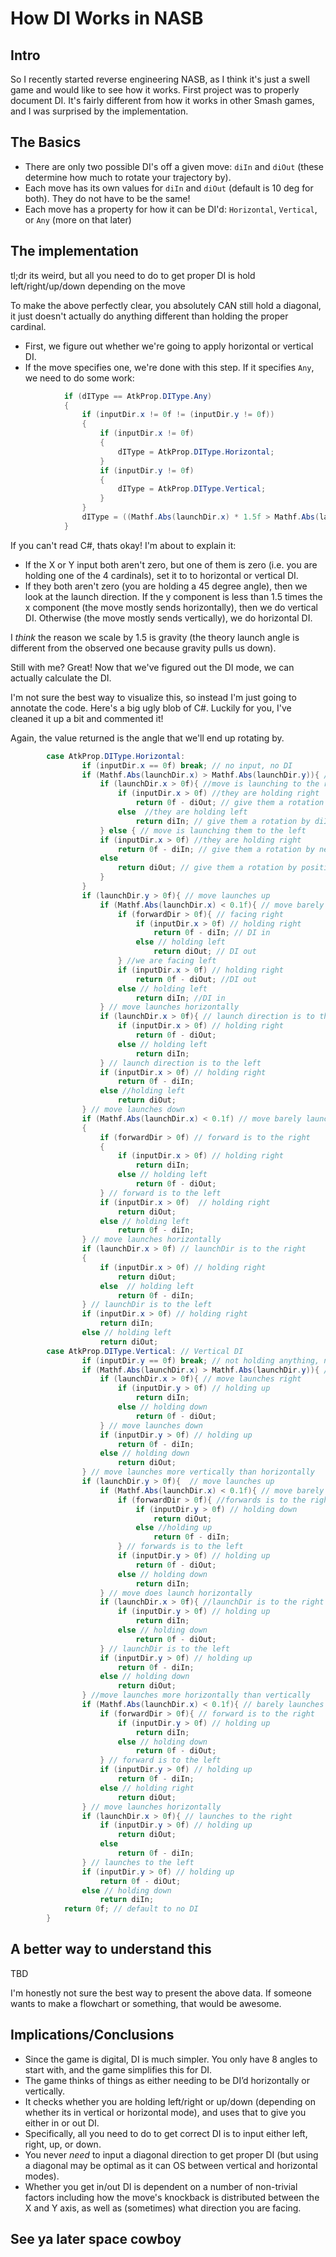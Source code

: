 # How DI Works in NASB

## Intro

So I recently started reverse engineering NASB, as I think it's just a swell game and would like to see how it works.
First project was to properly document DI. It's fairly different from how it works in other Smash games, and I was surprised by the implementation.

## The Basics

* There are only two possible DI's off a given move: `diIn` and `diOut` (these determine how much to rotate your trajectory by). 
* Each move has its own values for `diIn` and `diOut` (default is 10 deg for both). They do not have to be the same!
* Each move has a property for how it can be DI'd: `Horizontal`, `Vertical`, or `Any` (more on that later)

## The implementation

tl;dr its weird, but all you need to do to get proper DI is hold left/right/up/down depending on the move

To make the above perfectly clear, you absolutely CAN still hold a diagonal, it just doesn't actually do anything different than holding the proper cardinal.


* First, we figure out whether we're going to apply horizontal or vertical DI.
* If the move specifies one, we're done with this step. If it specifies `Any`, we need to do some work:

```C#
			if (dIType == AtkProp.DIType.Any)
			{
				if (inputDir.x != 0f != (inputDir.y != 0f))
				{
					if (inputDir.x != 0f)
					{
						dIType = AtkProp.DIType.Horizontal;
					}
					if (inputDir.y != 0f)
					{
						dIType = AtkProp.DIType.Vertical;
					}
				}
				dIType = ((Mathf.Abs(launchDir.x) * 1.5f > Mathf.Abs(launchDir.y)) ? AtkProp.DIType.Vertical : AtkProp.DIType.Horizontal);
			}
```

If you can't read C#, thats okay! I'm about to explain it:

* If the X or Y input both aren't zero, but one of them is zero (i.e. you are holding one of the 4 cardinals), set it to to horizontal or vertical DI.
* If they both aren't zero (you are holding a 45 degree angle), then we look at the launch direction. If the y component is less than 1.5 times the x component (the move mostly sends horizontally), then we do vertical DI. Otherwise (the move mostly sends vertically), we do horizontal DI. 

I *think* the reason we scale by 1.5 is gravity (the theory launch angle is different from the observed one because gravity pulls us down).


Still with me? Great! Now that we've figured out the DI mode, we can actually calculate the DI. 

I'm not sure the best way to visualize this, so instead I'm just going to annotate the code.
Here's a big ugly blob of C#. Luckily for you, I've cleaned it up a bit and commented it!

Again, the value returned is the angle that we'll end up rotating by.

```C#
		case AtkProp.DIType.Horizontal:
				if (inputDir.x == 0f) break; // no input, no DI
				if (Mathf.Abs(launchDir.x) > Mathf.Abs(launchDir.y)){ //launchDir is more horizontal than vertical
					if (launchDir.x > 0f){ //move is launching to the right
						if (inputDir.x > 0f) //they are holding right
							return 0f - diOut; // give them a rotation by negative diOut
						else  //they are holding left
							return diIn; // give them a rotation by diIn
					} else { // move is launching them to the left
					if (inputDir.x > 0f) //they are holding right
						return 0f - diIn; // give them a rotation by negative diIn
					else
						return diOut; // give them a rotation by positive diOut
					}	
				}
				if (launchDir.y > 0f){ // move launches up
					if (Mathf.Abs(launchDir.x) < 0.1f){ // move barely launches horizontally, it is mostly vertical
						if (forwardDir > 0f){ // facing right
							if (inputDir.x > 0f) // holding right
								return 0f - diIn; // DI in
							else // holding left
								return diOut; // DI out
						} //we are facing left
						if (inputDir.x > 0f) // holding right
							return 0f - diOut; //DI out
						else // holding left
							return diIn; //DI in
					} // move launches horizontally 
					if (launchDir.x > 0f){ // launch direction is to the right 
						if (inputDir.x > 0f) // holding right
							return 0f - diOut;
						else // holding left
							return diIn;
					} // launch direction is to the left
					if (inputDir.x > 0f) // holding right
						return 0f - diIn;
					else //holding left
						return diOut;
				} // move launches down
				if (Mathf.Abs(launchDir.x) < 0.1f) // move barely launches horizontally, it is mostly vertical
				{
					if (forwardDir > 0f) // forward is to the right
					{
						if (inputDir.x > 0f) // holding right
							return diIn;
						else // holding left
							return 0f - diOut;
					} // forward is to the left
					if (inputDir.x > 0f)  // holding right
						return diOut;
					else // holding left
						return 0f - diIn;
				} // move launches horizontally
				if (launchDir.x > 0f) // launchDir is to the right 
				{
					if (inputDir.x > 0f) // holding right
						return diOut;
					else  // holding left
						return 0f - diIn;
				} // launchDir is to the left
				if (inputDir.x > 0f) // holding right
					return diIn;
				else // holding left
					return diOut;
		case AtkProp.DIType.Vertical: // Vertical DI
				if (inputDir.y == 0f) break; // not holding anything, no DI
				if (Mathf.Abs(launchDir.x) > Mathf.Abs(launchDir.y)){ // move launches more horizontally than vertically
					if (launchDir.x > 0f){ // move launches right
						if (inputDir.y > 0f) // holding up
							return diIn;
						else // holding down
							return 0f - diOut;
					} // move launches down
					if (inputDir.y > 0f) // holding up
						return 0f - diIn;
					else // holding down
						return diOut;
				} // move launches more vertically than horizontally
				if (launchDir.y > 0f){  // move launches up
					if (Mathf.Abs(launchDir.x) < 0.1f){ // move barely launches horizontally
						if (forwardDir > 0f){ //forwards is to the right
							if (inputDir.y > 0f) // holding down
								return diOut;
							else //holding up
								return 0f - diIn;
						} // forwards is to the left
						if (inputDir.y > 0f) // holding up
							return 0f - diOut;
						else // holding down
							return diIn;
					} // move does launch horizontally
					if (launchDir.x > 0f){ //launchDir is to the right
						if (inputDir.y > 0f) // holding up
							return diIn;
						else // holding down
							return 0f - diOut;
					} // launchDir is to the left
					if (inputDir.y > 0f) // holding up
						return 0f - diIn;
					else // holding down
						return diOut;
				} //move launches more horizontally than vertically
				if (Mathf.Abs(launchDir.x) < 0.1f){ // barely launches horizontally
					if (forwardDir > 0f){ // forward is to the right
						if (inputDir.y > 0f) // holding up
							return diIn;
						else // holding down
							return 0f - diOut;
					} // forward is to the left
					if (inputDir.y > 0f) // holding up
						return 0f - diIn;
					else // holding right
						return diOut;
				} // move launches horizontally
				if (launchDir.x > 0f){ // launches to the right
					if (inputDir.y > 0f) // holding up
						return diOut;
					else
						return 0f - diIn;
				} // launches to the left
				if (inputDir.y > 0f) // holding up
					return 0f - diOut;
				else // holding down
					return diIn;
			return 0f; // default to no DI
		}
```

## A better way to understand this

TBD

I'm honestly not sure the best way to present the above data. If someone wants to make a flowchart or something, that would be awesome.


## Implications/Conclusions

* Since the game is digital, DI is much simpler. You only have 8 angles to start with, and the game simplifies this for DI.
* The game thinks of things as either needing to be DI’d horizontally or vertically.
* It checks whether you are holding left/right or up/down (depending on whether its in vertical or horizontal mode), and uses that to give you either in or out DI.
* Specifically, all you need to do to get correct DI is to input either left, right, up, or down.
* You never *need* to input a diagonal direction to get proper DI (but using a diagonal may be optimal as it can OS between vertical and horizontal modes).
* Whether you get in/out DI is dependent on a number of non-trivial factors including how the move's knockback is distributed between the X and Y axis, as well as (sometimes) what direction you are facing. 



## See ya later space cowboy